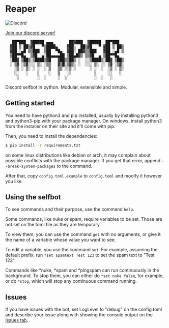# Reaper
![Discord](https://img.shields.io/discord/1252771277027016744) 

[Join our discord server!](https://discord.gg/QmuqYHBJ)
```
   ██▀███  ▓█████ ▄▄▄       ██▓███  ▓█████  ██▀███
  ▓██ ▒ ██▒▓█   ▀▒████▄    ▓██░  ██▒▓█   ▀ ▓██ ▒ ██▒
  ▓██ ░▄█ ▒▒███  ▒██  ▀█▄  ▓██░ ██▓▒▒███   ▓██ ░▄█ ▒
  ▒██▀▀█▄  ▒▓█  ▄░██▄▄▄▄██ ▒██▄█▓▒ ▒▒▓█  ▄ ▒██▀▀█▄
  ░██▓ ▒██▒░▒████▒▓█   ▓██▒▒██▒ ░  ░░▒████▒░██▓ ▒██▒
  ░ ▒▓ ░▒▓░░░ ▒░ ░▒▒   ▓▒█░▒▓▒░ ░  ░░░ ▒░ ░░ ▒▓ ░▒▓░
    ░▒ ░ ▒░ ░ ░  ░ ▒   ▒▒ ░░▒ ░      ░ ░  ░  ░▒ ░ ▒░
    ░░   ░    ░    ░   ▒   ░░          ░     ░░   ░
     ░        ░  ░     ░  ░            ░  ░   ░
```
Discord selfbot in python. Modular, extensible and simple.

## Getting started

You need to have python3 and pip installed, usually by installing python3 and python3-pip with your package manager. On windows, install python3 from the installer on their site and it'll come with pip.

Then, you need to install the dependencies:
```bash
$ pip install -r requirements.txt
```
on some linux distributions like debian or arch, it may complain about possible conflicts with the package manager. If you get that error, append `--break-system-packages` to the command.

After that, copy `config.toml.example` to `config.toml` and modify it however you like.

## Using the selfbot

To see commands and their purpose, use the command `help`.

Some commands, like nuke or spam, require variables to be set. Those are not set on the toml file as they are temporary.

To view them, you can use the command `get` with no arguments, or give it the name of a variable whose value you want to see.

To edit a variable, you use the command `set`. For example, assuming the default prefix, run `*set spamtext Test 123` to set the spam text to "Test 123".

Commands like *nuke, *spam and *pingspam can run continuously in the background. To stop them, you can either do `*set nuke false`, for example, or do `*stop`, which will stop any continuous command running.

## Issues

If you have issues with the bot, set LogLevel to "debug" on the config.toml and describe your issue along with showing the console output on the [Issues tab](https://github.com/kerosina/reaper/issues).
